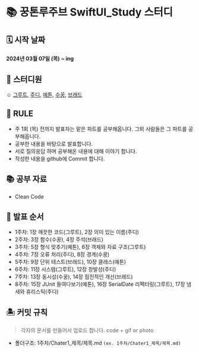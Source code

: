 #  📚 꿍톤루주브 SwiftUI_Study 스터디 
## 🗓 시작 날짜
#### 2024년 03월 07일 (목) ~ ing

## 👥 스터디원
☺️ [그루트](https://github.com/Groot-94), [주디](https://github.com/Judy-999), [예톤](https://github.com/yeeton37), [수꿍](https://github.com/Jeon-Minsu), [브래드](https://github.com/bradheo65)

## 🐳 RULE
- 주 1회 (목) 전까지 발표자는 맡은 파트를 공부해옵니다. 그외 사람들은 그 파트를 공부해옵니다.
- 공부한 내용을 바탕으로 발표합니다.
- 서로 질의응답 하며 공부해온 내용에 대해 이야기 합니다.
- 작성한 내용을 github에 Commit 합니다.

## 📚 공부 자료 
- Clean Code

## 📌 발표 순서
- 1주차: 1장 깨끗한 코드(그루트), 2장 의미 있는 이름(주디)
- 2주차: 3장 함수(수꿍), 4장 주석(브래드)
- 3주차: 5장 형식 맞추기(예톤), 6장 객체와 자료 구조(그루트)
- 4주차: 7장 오류 처리(주디), 8장 경계(수꿍)
- 5주차: 9장 단위 테스트(브래드), 10장 클래스(예톤)
- 6주차: 11장 시스템(그루트), 12장 창발성(주디)
- 7주차: 13장 동시성(수꿍), 14장 점진적인 개선(브래드)
- 8주차: 15장 JUnit 들여다보기(예톤), 16장 SerialDate 리펙터링(그루트), 17장 냄새와 휴리스틱(주디)

## 🏝 커밋 규칙
> 각자의 문서를 만들어서 업로드 합니다.
> code + gif or photo
- 폴더구조: 1주차/Chater1_제목/제목.md `(ex. 1주차/Chater1_제목/제목.md)`
